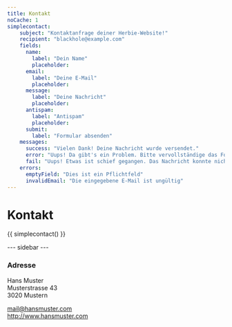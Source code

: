 ```yaml
---
title: Kontakt
noCache: 1
simplecontact:
    subject: "Kontaktanfrage deiner Herbie-Website!"
    recipient: "blackhole@example.com"
    fields:
      name:
        label: "Dein Name"
        placeholder:
      email:
        label: "Deine E-Mail"
        placeholder:
      message:
        label: "Deine Nachricht"
        placeholder:
      antispam:
        label: "Antispam"
        placeholder:
      submit:
        label: "Formular absenden"
    messages:
      success: "Vielen Dank! Deine Nachricht wurde versendet."
      error: "Uups! Da gibt's ein Problem. Bitte vervollständige das Formular und probier's nochmal."
      fail: "Uups! Etwas ist schief gegangen. Das Nachricht konnte nicht übermittelt werden."
    errors:
      emptyField: "Dies ist ein Pflichtfeld"
      invalidEmail: "Die eingegebene E-Mail ist ungültig"
---
```


<h1>Kontakt</h1>

{{ simplecontact() }}


--- sidebar ---

### Adresse

Hans Muster  
Musterstrasse 43  
3020 Mustern

<mail@hansmuster.com>  
<http://www.hansmuster.com>  